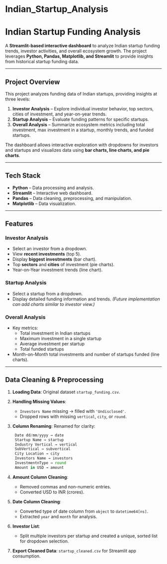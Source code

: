 # Indian_Startup_Analysis
# Indian Startup Funding Analysis

A **Streamlit-based interactive dashboard** to analyze Indian startup funding trends, investor activities, and overall ecosystem growth. The project leverages **Python, Pandas, Matplotlib, and Streamlit** to provide insights from historical startup funding data.

---

## Project Overview

This project analyzes funding data of Indian startups, providing insights at three levels:  

1. **Investor Analysis** – Explore individual investor behavior, top sectors, cities of investment, and year-on-year trends.  
2. **Startup Analysis** – Evaluate funding patterns for specific startups.  
3. **Overall Analysis** – Summarize ecosystem metrics including total investment, max investment in a startup, monthly trends, and funded startups.  

The dashboard allows interactive exploration with dropdowns for investors and startups and visualizes data using **bar charts, line charts, and pie charts**.  

---

## Tech Stack

- **Python** – Data processing and analysis.  
- **Streamlit** – Interactive web dashboard.  
- **Pandas** – Data cleaning, preprocessing, and manipulation.  
- **Matplotlib** – Data visualization.  

---

## Features

### Investor Analysis
- Select an investor from a dropdown.  
- View **recent investments** (top 5).  
- Display **biggest investments** (bar chart).  
- Top **sectors** and **cities** of investment (pie charts).  
- Year-on-Year investment trends (line chart).  

### Startup Analysis
- Select a startup from a dropdown.  
- Display detailed funding information and trends. *(Future implementation can add charts similar to investor view.)*  

### Overall Analysis
- Key metrics:
  - Total investment in Indian startups  
  - Maximum investment in a single startup  
  - Average investment per startup  
  - Total funded startups  
- Month-on-Month total investments and number of startups funded (line charts).  

---

## Data Cleaning & Preprocessing

1. **Loading Data**: Original dataset `startup_funding.csv`.  

2. **Handling Missing Values**:
   - `Investors Name` missing → filled with `'Undisclosed'`.  
   - Dropped rows with missing `vertical`, `city`, or `round`.  

3. **Column Renaming**: Renamed for clarity:
   ```python
    Date dd/mm/yyyy → date
    Startup Name → startup
    Industry Vertical → vertical
    SubVertical → subvertical
    City Location → city
    Investors Name → investors
    InvestmentnType → round
    Amount in USD → amount
   ```  

5. **Amount Column Cleaning**:
      - Removed commas and non-numeric entries.  
      - Converted USD to INR (crores).  

5. **Date Column Cleaning**:
      - Converted type of date column from `object` to `datetime64[ns]`.  
      - Extracted `year` and `month` for analysis.  

6. **Investor List**:
      - Split multiple investors per startup and created a unique, sorted list for dropdown selection.  

7. **Export Cleaned Data**: `startup_cleaned.csv` for Streamlit app consumption.

